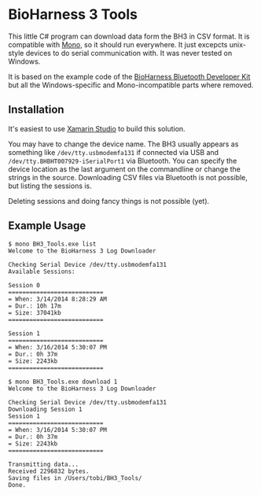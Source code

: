 # BioHarness 3 Tools

This little C# program can download data form the BH3 in CSV format.
It is compatible with [Mono](www.mono-project.com), so it should run everywhere. It just excepcts unix-style devices to do serial communication with. It was never tested on Windows.

It is based on the example code of the [BioHarness Bluetooth Developer Kit](http://bioharness.com/zephyr-labs/)
but all the Windows-specific and Mono-incompatible parts where removed.


## Installation

It's easiest to use [Xamarin Studio](http://xamarin.com/download) to build this solution.

You may have to change the device name. The BH3 usually appears as something 
like `/dev/tty.usbmodemfa131` if connected via USB and `/dev/tty.BHBHT007929-iSerialPort1` via Bluetooth.
You can specify the device location as the last argument on the commandline or change the strings in the source.
Downloading CSV files via Bluetooth is not possible, but listing the sessions is.

Deleting sessions and doing fancy things is not possible (yet).


## Example Usage

    $ mono BH3_Tools.exe list
    Welcome to the BioHarness 3 Log Downloader
    
    Checking Serial Device /dev/tty.usbmodemfa131
    Available Sessions:
    
    Session 0
    ===========================
    = When: 3/14/2014 8:28:29 AM
    = Dur.: 10h 17m
    = Size: 37041kb
    ===========================
    
    Session 1
    ===========================
    = When: 3/16/2014 5:30:07 PM
    = Dur.: 0h 37m
    = Size: 2243kb
    ===========================
     
    $ mono BH3_Tools.exe download 1
    Welcome to the BioHarness 3 Log Downloader

    Checking Serial Device /dev/tty.usbmodemfa131
    Downloading Session 1
    Session 1
    ===========================
    = When: 3/16/2014 5:30:07 PM
    = Dur.: 0h 37m
    = Size: 2243kb
    ===========================

    Transmitting data...
    Received 2296832 bytes.
    Saving files in /Users/tobi/BH3_Tools/
    Done.
